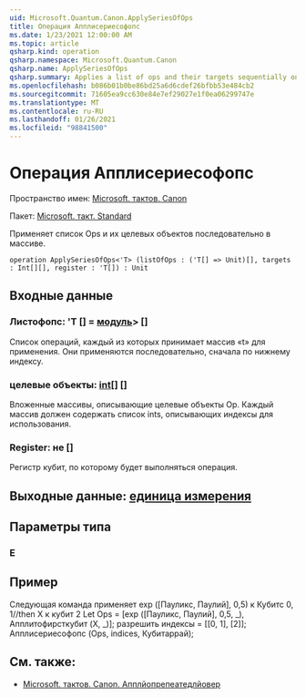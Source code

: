 ```yaml
---
uid: Microsoft.Quantum.Canon.ApplySeriesOfOps
title: Операция Апплисериесофопс
ms.date: 1/23/2021 12:00:00 AM
ms.topic: article
qsharp.kind: operation
qsharp.namespace: Microsoft.Quantum.Canon
qsharp.name: ApplySeriesOfOps
qsharp.summary: Applies a list of ops and their targets sequentially on an array.
ms.openlocfilehash: b086b01b0be86bd25a6d6cdef26bfbb53e484cb2
ms.sourcegitcommit: 71605ea9cc630e84e7ef29027e1f0ea06299747e
ms.translationtype: MT
ms.contentlocale: ru-RU
ms.lasthandoff: 01/26/2021
ms.locfileid: "98841500"
---
```

# <a name="applyseriesofops-operation"></a>Операция Апплисериесофопс

Пространство имен: [Microsoft. тактов. Canon](xref:Microsoft.Quantum.Canon)

Пакет: [Microsoft. такт. Standard](https://nuget.org/packages/Microsoft.Quantum.Standard)


Применяет список Ops и их целевых объектов последовательно в массиве.

```qsharp
operation ApplySeriesOfOps<'T> (listOfOps : ('T[] => Unit)[], targets : Int[][], register : 'T[]) : Unit
```


## <a name="input"></a>Входные данные

### <a name="listofops--t--unit-"></a>Листофопс: 'T [] = [модуль](xref:microsoft.quantum.lang-ref.unit)> []

Список операций, каждый из которых принимает массив «t» для применения. Они применяются последовательно, сначала по нижнему индексу.


### <a name="targets--int"></a>целевые объекты: [int](xref:microsoft.quantum.lang-ref.int)[] []

Вложенные массивы, описывающие целевые объекты Op. Каждый массив должен содержать список ints, описывающих индексы для использования.


### <a name="register--t"></a>Register: не []

Регистр кубит, по которому будет выполняться операция.



## <a name="output--unit"></a>Выходные данные: [единица измерения](xref:microsoft.quantum.lang-ref.unit)



## <a name="type-parameters"></a>Параметры типа

### <a name="t"></a>Е



## <a name="example"></a>Пример

Следующая команда применяет exp ([Пауликс, Паулий], 0,5) к Кубитс 0, 1//then X к кубит 2 Let Ops = [exp ([Пауликс, Паулий], 0,5, _), Апплитофирсткубит (X, _)]; разрешить индексы = [[0, 1], [2]]; Апплисериесофопс (Ops, indices, Кубитаррай);

## <a name="see-also"></a>См. также:

- [Microsoft. тактов. Canon. Апплйопрепеатедлйовер](xref:Microsoft.Quantum.Canon.ApplyOpRepeatedlyOver)